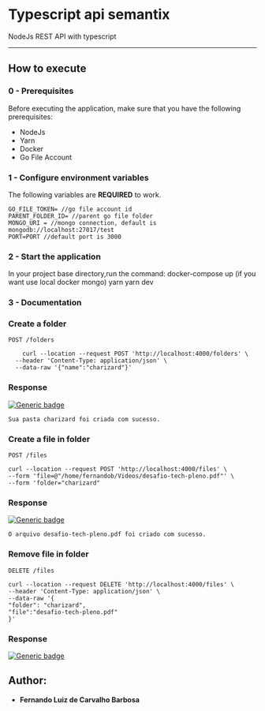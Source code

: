 
# Typescript api semantix

NodeJs REST API with typescript

---

## How to execute

### 0 - Prerequisites

Before executing the application, make sure that you have the following prerequisites:

- NodeJs
- Yarn
- Docker
- Go File Account 

### 1 - Configure environment variables

The following variables are **REQUIRED** to work.

```
GO_FILE_TOKEN= //go file account id
PARENT_FOLDER_ID= //parent go file folder
MONGO_URI = //mongo connection, default is mongodb://localhost:27017/test
PORT=PORT //default port is 3000
```

### 2 - Start the application

In your project base directory,run the command:
docker-compose up (if you want use local docker mongo)
 yarn
 yarn dev 

### 3 - Documentation

### Create a folder


`POST /folders`

        curl --location --request POST 'http://localhost:4000/folders' \
      --header 'Content-Type: application/json' \
      --data-raw '{"name":"charizard"}'

### Response

[![Generic badge](https://img.shields.io/badge/201-Created-<COLOR>.svg)](https://shields.io/)


    Sua pasta charizard foi criada com sucesso. 

### Create a file in folder

`POST /files`

	curl --location --request POST 'http://localhost:4000/files' \
	--form 'file=@"/home/fernandob/Videos/desafio-tech-pleno.pdf"' \
	--form 'folder="charizard" 

### Response

[![Generic badge](https://img.shields.io/badge/201-Created-<COLOR>.svg)](https://shields.io/)

	O arquivo desafio-tech-pleno.pdf foi criado com sucesso.

### Remove file in folder

`DELETE /files`

	curl --location --request DELETE 'http://localhost:4000/files' \
	--header 'Content-Type: application/json' \
	--data-raw '{
	"folder": "charizard",
	"file":"desafio-tech-pleno.pdf"
	}'
	
### Response

 [![Generic badge](https://img.shields.io/badge/204-NoContent-<COLOR>.svg)](https://shields.io/)

## Author:

- **Fernando Luiz de Carvalho Barbosa**

